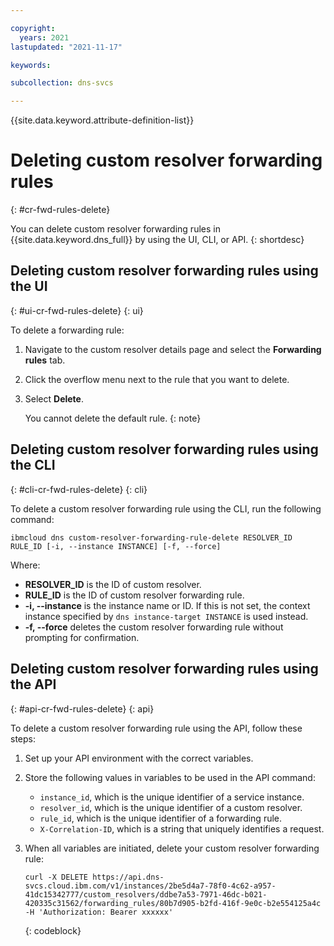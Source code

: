```yaml
---

copyright:
  years: 2021
lastupdated: "2021-11-17"

keywords:

subcollection: dns-svcs

---
```


{{site.data.keyword.attribute-definition-list}}

# Deleting custom resolver forwarding rules
{: #cr-fwd-rules-delete}

You can delete custom resolver forwarding rules in {{site.data.keyword.dns_full}} by using the UI, CLI, or API.
{: shortdesc}

## Deleting custom resolver forwarding rules using the UI
{: #ui-cr-fwd-rules-delete}
{: ui}

To delete a forwarding rule:
 1. Navigate to the custom resolver details page and select the **Forwarding rules** tab.
 1. Click the overflow menu next to the rule that you want to delete.
 1. Select **Delete**.

    You cannot delete the default rule.
    {: note}

## Deleting custom resolver forwarding rules using the CLI
{: #cli-cr-fwd-rules-delete}
{: cli}

To delete a custom resolver forwarding rule using the CLI, run the following command:

`ibmcloud dns custom-resolver-forwarding-rule-delete RESOLVER_ID RULE_ID [-i, --instance INSTANCE] [-f, --force]`

Where:

- **RESOLVER_ID** is the ID of custom resolver.
- **RULE_ID** is the ID of custom resolver forwarding rule.
- **-i, --instance** is the instance name or ID. If this is not set, the context instance specified by `dns instance-target INSTANCE` is used instead.
- **-f, --force** deletes the custom resolver forwarding rule without prompting for confirmation.

## Deleting custom resolver forwarding rules using the API
{: #api-cr-fwd-rules-delete}
{: api}

To delete a custom resolver forwarding rule using the API, follow these steps:

1. Set up your API environment with the correct variables.
1. Store the following values in variables to be used in the API command:
    * `instance_id`, which is the unique identifier of a service instance.
    * `resolver_id`, which is the unique identifier of a custom resolver.
    * `rule_id`, which is the unique identifier of a forwarding rule.
    * `X-Correlation-ID`, which is a string that uniquely identifies a request.
1. When all variables are initiated, delete your custom resolver forwarding rule:

    ```curl
    curl -X DELETE https://api.dns-svcs.cloud.ibm.com/v1/instances/2be5d4a7-78f0-4c62-a957-41dc15342777/custom_resolvers/ddbe7a53-7971-46dc-b021-420335c31562/forwarding_rules/80b7d905-b2fd-416f-9e0c-b2e554125a4c -H 'Authorization: Bearer xxxxxx'
    ```
    {: codeblock}
